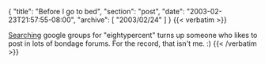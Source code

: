 {
  "title": "Before I go to bed",
  "section": "post",
  "date": "2003-02-23T21:57:55-08:00",
  "archive": [
    "2003/02/24"
  ]
}
{{< verbatim >}}
<p><a href="http://groups.google.com/groups?hl=en&lr=&ie=ISO-8859-1&safe=off&q=eightypercent&sa=N&tab=wg">Searching</a> google groups for "eightypercent" turns up someone who likes to post in lots of bondage forums.  For the record, that isn't me.  :)
{{< /verbatim >}}
